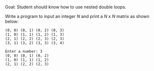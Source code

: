 Goal: Student should know how to use nested double loops.  

Write a program to input an integer $N$ and print a $N$ x $N$ matrix as shown below:  

```
(0, 0) (0, 1) (0, 2) (0, 3)
(1, 0) (1, 1) (1, 2) (1, 3)
(2, 1) (2, 2) (2, 3) (2, 3)
(3, 1) (3, 2) (3, 3) (3, 4)
```


```
Enter a number: 3
(0, 0) (0, 1) (0, 2)
(1, 0) (1, 1) (1, 2)
(2, 1) (2, 2) (2, 3)
```
